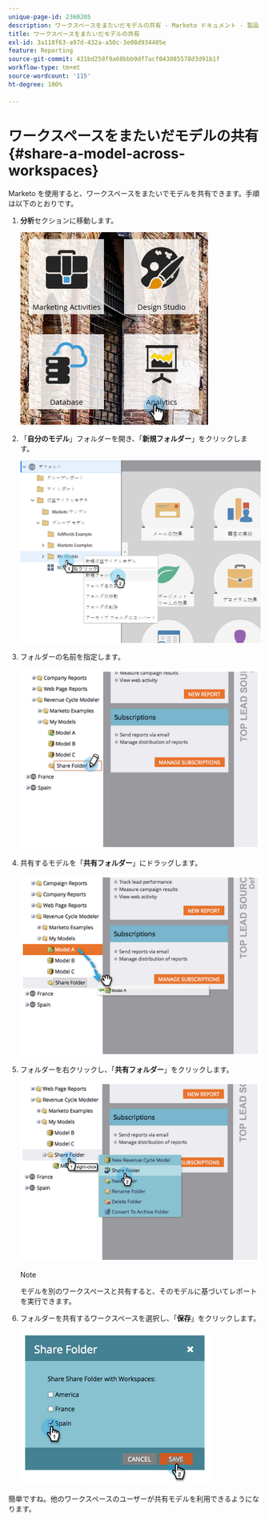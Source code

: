 ```yaml
---
unique-page-id: 2360205
description: ワークスペースをまたいだモデルの共有 - Marketo ドキュメント - 製品ドキュメント
title: ワークスペースをまたいだモデルの共有
exl-id: 3a118f63-a97d-432a-a50c-3e08d934405e
feature: Reporting
source-git-commit: 431bd258f9a68bbb9df7acf043085578d3d91b1f
workflow-type: tm+mt
source-wordcount: '115'
ht-degree: 100%

---
```


# ワークスペースをまたいだモデルの共有 {#share-a-model-across-workspaces}

Marketo を使用すると、ワークスペースをまたいでモデルを共有できます。手順は以下のとおりです。

1. **分析**&#x200B;セクションに移動します。

   ![](assets/analytics.png)

1. 「**自分のモデル**」フォルダーを開き、「**新規フォルダー**」をクリックします。

   ![](assets/image2014-10-3-14-3a5-3a23.png)

1. フォルダーの名前を指定します。

   ![](assets/image2014-10-3-14-3a5-3a38.png)

1. 共有するモデルを「**共有フォルダー**」にドラッグします。

   ![](assets/image2014-10-3-14-3a5-3a52.png)

1. フォルダーを右クリックし、「**共有フォルダー**」をクリックします。

   ![](assets/image2014-10-3-14-3a6-3a9.png)

   >[!NOTE]
   >
   >モデルを別のワークスペースと共有すると、そのモデルに基づいてレポートを実行できます。

1. フォルダーを共有するワークスペースを選択し、「**保存**」をクリックします。

   ![](assets/image2014-10-3-14-3a6-3a22.png)

簡単ですね。他のワークスペースのユーザーが共有モデルを利用できるようになります。
